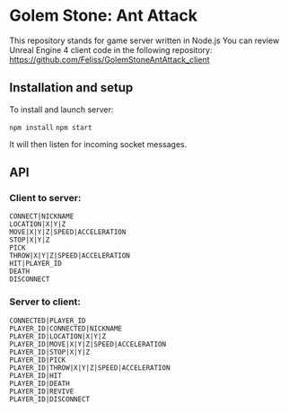 # Golem Stone: Ant Attack

This repository stands for game server written in Node.js
You can review Unreal Engine 4 client code in the following repository: https://github.com/Feliss/GolemStoneAntAttack_client

## Installation and setup

To install and launch server:

`npm install`
`npm start`

It will then listen for incoming socket messages.

## API

### Client to server:

```
CONNECT|NICKNAME
LOCATION|X|Y|Z
MOVE|X|Y|Z|SPEED|ACCELERATION
STOP|X|Y|Z
PICK
THROW|X|Y|Z|SPEED|ACCELERATION
HIT|PLAYER_ID
DEATH
DISCONNECT
```

### Server to client:

```
CONNECTED|PLAYER_ID
PLAYER_ID|CONNECTED|NICKNAME
PLAYER_ID|LOCATION|X|Y|Z
PLAYER_ID|MOVE|X|Y|Z|SPEED|ACCELERATION
PLAYER_ID|STOP|X|Y|Z
PLAYER_ID|PICK
PLAYER_ID|THROW|X|Y|Z|SPEED|ACCELERATION
PLAYER_ID|HIT
PLAYER_ID|DEATH
PLAYER_ID|REVIVE
PLAYER_ID|DISCONNECT
```
